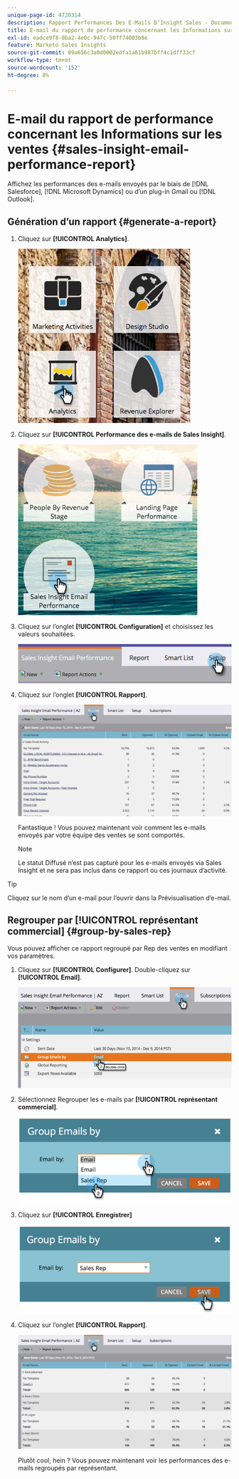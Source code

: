 ```yaml
---
unique-page-id: 4720314
description: Rapport Performances Des E-Mails D’Insight Sales - Documents Marketo - Documentation Du Produit
title: E-mail du rapport de performance concernant les Informations sur les ventes
exl-id: eadce9f8-0ba2-4e0c-947c-50ff74003b8e
feature: Marketo Sales Insights
source-git-commit: 09a656c3a0d0002edfa1a61b987bff4c1dff33cf
workflow-type: tm+mt
source-wordcount: '152'
ht-degree: 8%

---
```


# E-mail du rapport de performance concernant les Informations sur les ventes {#sales-insight-email-performance-report}

Affichez les performances des e-mails envoyés par le biais de [!DNL Salesforce], [!DNL Microsoft Dynamics] ou d’un plug-in Gmail ou [!DNL Outlook].

## Génération d’un rapport {#generate-a-report}

1. Cliquez sur **[!UICONTROL Analytics]**.

   ![](assets/mainnav-analyticshand-small.png)

1. Cliquez sur **[!UICONTROL Performance des e-mails de Sales Insight]**.

   ![](assets/analytics-salesemailreporthand.png)

1. Cliquez sur l’onglet **[!UICONTROL Configuration]** et choisissez les valeurs souhaitées.

   ![](assets/three.png)

1. Cliquez sur l’onglet **[!UICONTROL Rapport]**.

   ![](assets/image2014-12-9-12-3a5-3a35.png)

   Fantastique ! Vous pouvez maintenant voir comment les e-mails envoyés par votre équipe des ventes se sont comportés.

   >[!NOTE]
   >
   >Le statut Diffusé n’est pas capturé pour les e-mails envoyés via Sales Insight et ne sera pas inclus dans ce rapport ou ces journaux d’activité.

>[!TIP]
>
>Cliquez sur le nom d’un e-mail pour l’ouvrir dans la Prévisualisation d’e-mail.

## Regrouper par [!UICONTROL représentant commercial] {#group-by-sales-rep}

Vous pouvez afficher ce rapport regroupé par Rep des ventes en modifiant vos paramètres.

1. Cliquez sur **[!UICONTROL Configurer]**. Double-cliquez sur **[!UICONTROL Email]**.

   ![](assets/image2014-12-9-12-3a12-3a19.png)

1. Sélectionnez Regrouper les e-mails par **[!UICONTROL représentant commercial]**.

   ![](assets/image2014-12-9-12-3a16-3a42.png)

1. Cliquez sur **[!UICONTROL Enregistrer]**

   ![](assets/image2014-12-9-12-3a17-3a39.png)

1. Cliquez sur l’onglet **[!UICONTROL Rapport]**.

   ![](assets/image2014-12-9-12-3a19-3a7.png)

   Plutôt cool, hein ? Vous pouvez maintenant voir les performances des e-mails regroupés par représentant.
